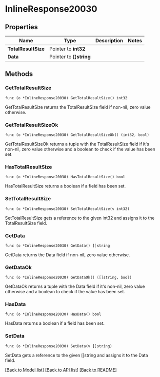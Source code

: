 # InlineResponse20030

## Properties

Name | Type | Description | Notes
------------ | ------------- | ------------- | -------------
**TotalResultSize** | Pointer to **int32** |  | 
**Data** | Pointer to **[]string** |  | 

## Methods

### GetTotalResultSize

`func (o *InlineResponse20030) GetTotalResultSize() int32`

GetTotalResultSize returns the TotalResultSize field if non-nil, zero value otherwise.

### GetTotalResultSizeOk

`func (o *InlineResponse20030) GetTotalResultSizeOk() (int32, bool)`

GetTotalResultSizeOk returns a tuple with the TotalResultSize field if it's non-nil, zero value otherwise
and a boolean to check if the value has been set.

### HasTotalResultSize

`func (o *InlineResponse20030) HasTotalResultSize() bool`

HasTotalResultSize returns a boolean if a field has been set.

### SetTotalResultSize

`func (o *InlineResponse20030) SetTotalResultSize(v int32)`

SetTotalResultSize gets a reference to the given int32 and assigns it to the TotalResultSize field.

### GetData

`func (o *InlineResponse20030) GetData() []string`

GetData returns the Data field if non-nil, zero value otherwise.

### GetDataOk

`func (o *InlineResponse20030) GetDataOk() ([]string, bool)`

GetDataOk returns a tuple with the Data field if it's non-nil, zero value otherwise
and a boolean to check if the value has been set.

### HasData

`func (o *InlineResponse20030) HasData() bool`

HasData returns a boolean if a field has been set.

### SetData

`func (o *InlineResponse20030) SetData(v []string)`

SetData gets a reference to the given []string and assigns it to the Data field.


[[Back to Model list]](../README.md#documentation-for-models) [[Back to API list]](../README.md#documentation-for-api-endpoints) [[Back to README]](../README.md)


